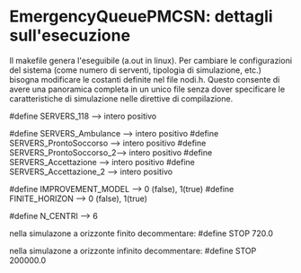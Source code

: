 # EmergencyQueuePMCSN: dettagli sull'esecuzione
Il makefile genera l'eseguibile (a.out in linux). Per cambiare le configurazioni del sistema (come numero di serventi, tipologia di simulazione, etc.) bisogna modificare le costanti definite nel file nodi.h. Questo consente di avere una panoramica completa in un unico file senza dover specificare le caratteristiche di simulazione nelle direttive di compilazione.

#define SERVERS_118  		-->	intero positivo

#define SERVERS_Ambulance 	-->	intero positivo
#define SERVERS_ProntoSoccorso 	-->	intero positivo
#define SERVERS_ProntoSoccorso_2-->	intero positivo
#define SERVERS_Accettazione 	-->	intero positivo
#define SERVERS_Accettazione_2 	-->	intero positivo

#define IMPROVEMENT_MODEL  	-->	0 (false), 1(true)
#define FINITE_HORIZON  	-->	0 (false), 1(true)

#define N_CENTRI 		-->	6 

nella simulazone a orizzonte finito decommentare:
#define STOP        720.0

nella simulazone a orizzonte infinito decommentare:
#define STOP        200000.0
